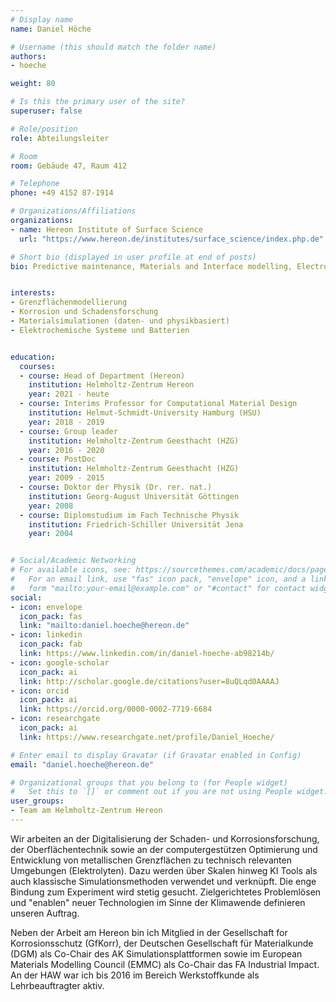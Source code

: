 ```yaml
---
# Display name
name: Daniel Höche

# Username (this should match the folder name)
authors:
- hoeche

weight: 80

# Is this the primary user of the site?
superuser: false

# Role/position
role: Abteilungsleiter

# Room
room: Gebäude 47, Raum 412

# Telephone
phone: +49 4152 87-1914

# Organizations/Affiliations
organizations:
- name: Hereon Institute of Surface Science
  url: "https://www.hereon.de/institutes/surface_science/index.php.de"

# Short bio (displayed in user profile at end of posts)
bio: Predictive maintenance, Materials and Interface modelling, Electrochemical systems, Damage/corrosion, Surfaces engineering, Simulation workflows


interests:
- Grenzflächenmodellierung
- Korrosion und Schadensforschung
- Materialsimulationen (daten- und physikbasiert)
- Elektrochemische Systeme und Batterien


education:
  courses:
  - course: Head of Department (Hereon)
    institution: Helmholtz-Zentrum Hereon
    year: 2021 - heute
  - course: Interims Professor for Computational Material Design
    institution: Helmut-Schmidt-University Hamburg (HSU)
    year: 2018 - 2019
  - course: Group leader
    institution: Helmholtz-Zentrum Geesthacht (HZG)
    year: 2016 - 2020
  - course: PostDoc
    institution: Helmholtz-Zentrum Geesthacht (HZG)
    year: 2009 - 2015
  - course: Doktor der Physik (Dr. rer. nat.)
    institution: Georg-August Universität Göttingen
    year: 2008
  - course: Diplomstudium im Fach Technische Physik
    institution: Friedrich-Schiller Universität Jena
    year: 2004


# Social/Academic Networking
# For available icons, see: https://sourcethemes.com/academic/docs/page-builder/#icons
#   For an email link, use "fas" icon pack, "envelope" icon, and a link in the
#   form "mailto:your-email@example.com" or "#contact" for contact widget.
social:
- icon: envelope
  icon_pack: fas
  link: "mailto:daniel.hoeche@hereon.de"
- icon: linkedin
  icon_pack: fab
  link: https://www.linkedin.com/in/daniel-hoeche-ab98214b/
- icon: google-scholar
  icon_pack: ai
  link: http://scholar.google.de/citations?user=8uQLqd0AAAAJ
- icon: orcid
  icon_pack: ai
  link: https://orcid.org/0000-0002-7719-6684
- icon: researchgate
  icon_pack: ai
  link: https://www.researchgate.net/profile/Daniel_Hoeche/

# Enter email to display Gravatar (if Gravatar enabled in Config)
email: "daniel.hoeche@hereon.de"

# Organizational groups that you belong to (for People widget)
#   Set this to `[]` or comment out if you are not using People widget.
user_groups:
- Team am Helmholtz-Zentrum Hereon
---
```


Wir arbeiten an der Digitalisierung der Schaden- und Korrosionsforschung, der Oberflächentechnik sowie an der computergestützen Optimierung und Entwicklung von metallischen Grenzflächen zu technisch relevanten Umgebungen (Elektrolyten). Dazu werden über Skalen hinweg KI Tools als auch klassische Simulationsmethoden verwendet und verknüpft. Die enge Bindung zum Experiment wird stetig gesucht. Zielgerichtetes Problemlösen und "enablen" neuer Technologien im Sinne der Klimawende definieren unseren Auftrag.

Neben der Arbeit am Hereon bin ich Mitglied in der Gesellschaft for Korrosionsschutz (GfKorr), der Deutschen Gesellschaft für Materialkunde (DGM) als Co-Chair des AK Simulationsplattformen sowie im European Materials Modelling Council (EMMC) als Co-Chair das FA Industrial Impact. An der HAW war ich bis 2016 im Bereich Werkstoffkunde als Lehrbeauftragter aktiv. 
